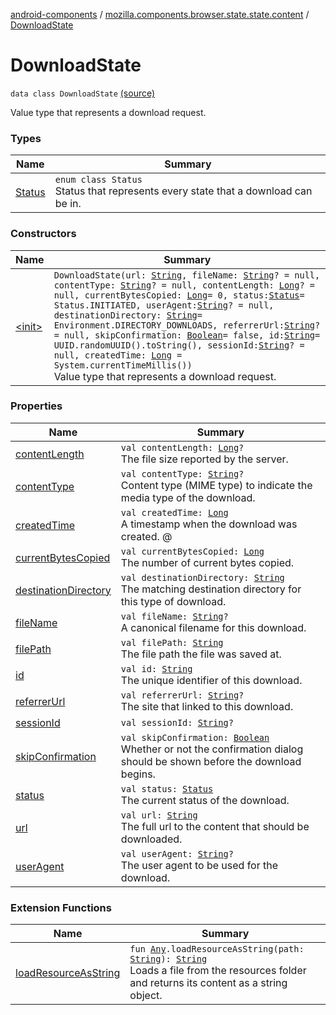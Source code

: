 [android-components](../../index.md) / [mozilla.components.browser.state.state.content](../index.md) / [DownloadState](./index.md)

# DownloadState

`data class DownloadState` [(source)](https://github.com/mozilla-mobile/android-components/blob/master/components/browser/state/src/main/java/mozilla/components/browser/state/state/content/DownloadState.kt#L32)

Value type that represents a download request.

### Types

| Name | Summary |
|---|---|
| [Status](-status/index.md) | `enum class Status`<br>Status that represents every state that a download can be in. |

### Constructors

| Name | Summary |
|---|---|
| [&lt;init&gt;](-init-.md) | `DownloadState(url: `[`String`](https://kotlinlang.org/api/latest/jvm/stdlib/kotlin/-string/index.html)`, fileName: `[`String`](https://kotlinlang.org/api/latest/jvm/stdlib/kotlin/-string/index.html)`? = null, contentType: `[`String`](https://kotlinlang.org/api/latest/jvm/stdlib/kotlin/-string/index.html)`? = null, contentLength: `[`Long`](https://kotlinlang.org/api/latest/jvm/stdlib/kotlin/-long/index.html)`? = null, currentBytesCopied: `[`Long`](https://kotlinlang.org/api/latest/jvm/stdlib/kotlin/-long/index.html)` = 0, status: `[`Status`](-status/index.md)` = Status.INITIATED, userAgent: `[`String`](https://kotlinlang.org/api/latest/jvm/stdlib/kotlin/-string/index.html)`? = null, destinationDirectory: `[`String`](https://kotlinlang.org/api/latest/jvm/stdlib/kotlin/-string/index.html)` = Environment.DIRECTORY_DOWNLOADS, referrerUrl: `[`String`](https://kotlinlang.org/api/latest/jvm/stdlib/kotlin/-string/index.html)`? = null, skipConfirmation: `[`Boolean`](https://kotlinlang.org/api/latest/jvm/stdlib/kotlin/-boolean/index.html)` = false, id: `[`String`](https://kotlinlang.org/api/latest/jvm/stdlib/kotlin/-string/index.html)` = UUID.randomUUID().toString(), sessionId: `[`String`](https://kotlinlang.org/api/latest/jvm/stdlib/kotlin/-string/index.html)`? = null, createdTime: `[`Long`](https://kotlinlang.org/api/latest/jvm/stdlib/kotlin/-long/index.html)` = System.currentTimeMillis())`<br>Value type that represents a download request. |

### Properties

| Name | Summary |
|---|---|
| [contentLength](content-length.md) | `val contentLength: `[`Long`](https://kotlinlang.org/api/latest/jvm/stdlib/kotlin/-long/index.html)`?`<br>The file size reported by the server. |
| [contentType](content-type.md) | `val contentType: `[`String`](https://kotlinlang.org/api/latest/jvm/stdlib/kotlin/-string/index.html)`?`<br>Content type (MIME type) to indicate the media type of the download. |
| [createdTime](created-time.md) | `val createdTime: `[`Long`](https://kotlinlang.org/api/latest/jvm/stdlib/kotlin/-long/index.html)<br>A timestamp when the download was created. @ |
| [currentBytesCopied](current-bytes-copied.md) | `val currentBytesCopied: `[`Long`](https://kotlinlang.org/api/latest/jvm/stdlib/kotlin/-long/index.html)<br>The number of current bytes copied. |
| [destinationDirectory](destination-directory.md) | `val destinationDirectory: `[`String`](https://kotlinlang.org/api/latest/jvm/stdlib/kotlin/-string/index.html)<br>The matching destination directory for this type of download. |
| [fileName](file-name.md) | `val fileName: `[`String`](https://kotlinlang.org/api/latest/jvm/stdlib/kotlin/-string/index.html)`?`<br>A canonical filename for this download. |
| [filePath](file-path.md) | `val filePath: `[`String`](https://kotlinlang.org/api/latest/jvm/stdlib/kotlin/-string/index.html)<br>The file path the file was saved at. |
| [id](id.md) | `val id: `[`String`](https://kotlinlang.org/api/latest/jvm/stdlib/kotlin/-string/index.html)<br>The unique identifier of this download. |
| [referrerUrl](referrer-url.md) | `val referrerUrl: `[`String`](https://kotlinlang.org/api/latest/jvm/stdlib/kotlin/-string/index.html)`?`<br>The site that linked to this download. |
| [sessionId](session-id.md) | `val sessionId: `[`String`](https://kotlinlang.org/api/latest/jvm/stdlib/kotlin/-string/index.html)`?` |
| [skipConfirmation](skip-confirmation.md) | `val skipConfirmation: `[`Boolean`](https://kotlinlang.org/api/latest/jvm/stdlib/kotlin/-boolean/index.html)<br>Whether or not the confirmation dialog should be shown before the download begins. |
| [status](status.md) | `val status: `[`Status`](-status/index.md)<br>The current status of the download. |
| [url](url.md) | `val url: `[`String`](https://kotlinlang.org/api/latest/jvm/stdlib/kotlin/-string/index.html)<br>The full url to the content that should be downloaded. |
| [userAgent](user-agent.md) | `val userAgent: `[`String`](https://kotlinlang.org/api/latest/jvm/stdlib/kotlin/-string/index.html)`?`<br>The user agent to be used for the download. |

### Extension Functions

| Name | Summary |
|---|---|
| [loadResourceAsString](../../mozilla.components.support.test.file/kotlin.-any/load-resource-as-string.md) | `fun `[`Any`](https://kotlinlang.org/api/latest/jvm/stdlib/kotlin/-any/index.html)`.loadResourceAsString(path: `[`String`](https://kotlinlang.org/api/latest/jvm/stdlib/kotlin/-string/index.html)`): `[`String`](https://kotlinlang.org/api/latest/jvm/stdlib/kotlin/-string/index.html)<br>Loads a file from the resources folder and returns its content as a string object. |
